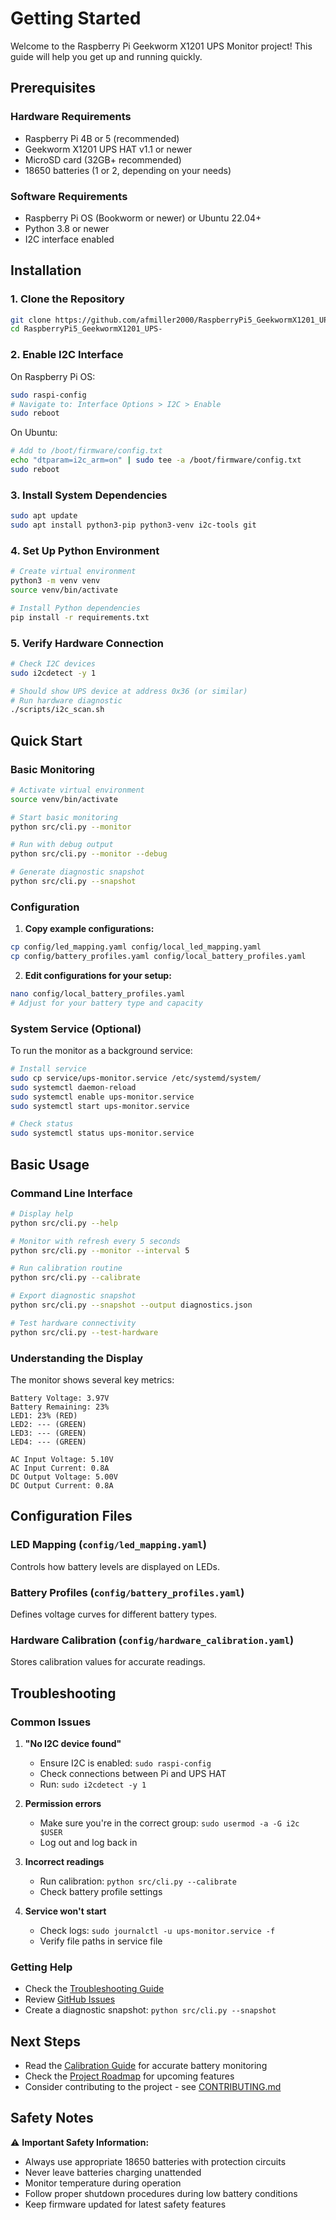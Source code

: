 # Getting Started

Welcome to the Raspberry Pi Geekworm X1201 UPS Monitor project! This guide will help you get up and running quickly.

## Prerequisites

### Hardware Requirements
- Raspberry Pi 4B or 5 (recommended)
- Geekworm X1201 UPS HAT v1.1 or newer
- MicroSD card (32GB+ recommended)
- 18650 batteries (1 or 2, depending on your needs)

### Software Requirements
- Raspberry Pi OS (Bookworm or newer) or Ubuntu 22.04+
- Python 3.8 or newer
- I2C interface enabled

## Installation

### 1. Clone the Repository

```bash
git clone https://github.com/afmiller2000/RaspberryPi5_GeekwormX1201_UPS-.git
cd RaspberryPi5_GeekwormX1201_UPS-
```

### 2. Enable I2C Interface

On Raspberry Pi OS:
```bash
sudo raspi-config
# Navigate to: Interface Options > I2C > Enable
sudo reboot
```

On Ubuntu:
```bash
# Add to /boot/firmware/config.txt
echo "dtparam=i2c_arm=on" | sudo tee -a /boot/firmware/config.txt
sudo reboot
```

### 3. Install System Dependencies

```bash
sudo apt update
sudo apt install python3-pip python3-venv i2c-tools git
```

### 4. Set Up Python Environment

```bash
# Create virtual environment
python3 -m venv venv
source venv/bin/activate

# Install Python dependencies
pip install -r requirements.txt
```

### 5. Verify Hardware Connection

```bash
# Check I2C devices
sudo i2cdetect -y 1

# Should show UPS device at address 0x36 (or similar)
# Run hardware diagnostic
./scripts/i2c_scan.sh
```

## Quick Start

### Basic Monitoring

```bash
# Activate virtual environment
source venv/bin/activate

# Start basic monitoring
python src/cli.py --monitor

# Run with debug output
python src/cli.py --monitor --debug

# Generate diagnostic snapshot
python src/cli.py --snapshot
```

### Configuration

1. **Copy example configurations:**
```bash
cp config/led_mapping.yaml config/local_led_mapping.yaml
cp config/battery_profiles.yaml config/local_battery_profiles.yaml
```

2. **Edit configurations for your setup:**
```bash
nano config/local_battery_profiles.yaml
# Adjust for your battery type and capacity
```

### System Service (Optional)

To run the monitor as a background service:

```bash
# Install service
sudo cp service/ups-monitor.service /etc/systemd/system/
sudo systemctl daemon-reload
sudo systemctl enable ups-monitor.service
sudo systemctl start ups-monitor.service

# Check status
sudo systemctl status ups-monitor.service
```

## Basic Usage

### Command Line Interface

```bash
# Display help
python src/cli.py --help

# Monitor with refresh every 5 seconds
python src/cli.py --monitor --interval 5

# Run calibration routine
python src/cli.py --calibrate

# Export diagnostic snapshot
python src/cli.py --snapshot --output diagnostics.json

# Test hardware connectivity
python src/cli.py --test-hardware
```

### Understanding the Display

The monitor shows several key metrics:

```
Battery Voltage: 3.97V
Battery Remaining: 23%
LED1: 23% (RED)
LED2: --- (GREEN)
LED3: --- (GREEN)  
LED4: --- (GREEN)

AC Input Voltage: 5.10V
AC Input Current: 0.8A
DC Output Voltage: 5.00V
DC Output Current: 0.8A
```

## Configuration Files

### LED Mapping (`config/led_mapping.yaml`)
Controls how battery levels are displayed on LEDs.

### Battery Profiles (`config/battery_profiles.yaml`)
Defines voltage curves for different battery types.

### Hardware Calibration (`config/hardware_calibration.yaml`)
Stores calibration values for accurate readings.

## Troubleshooting

### Common Issues

1. **"No I2C device found"**
   - Ensure I2C is enabled: `sudo raspi-config`
   - Check connections between Pi and UPS HAT
   - Run: `sudo i2cdetect -y 1`

2. **Permission errors**
   - Make sure you're in the correct group: `sudo usermod -a -G i2c $USER`
   - Log out and log back in

3. **Incorrect readings**
   - Run calibration: `python src/cli.py --calibrate`
   - Check battery profile settings

4. **Service won't start**
   - Check logs: `sudo journalctl -u ups-monitor.service -f`
   - Verify file paths in service file

### Getting Help

- Check the [Troubleshooting Guide](troubleshooting.md)
- Review [GitHub Issues](https://github.com/afmiller2000/RaspberryPi5_GeekwormX1201_UPS-/issues)
- Create a diagnostic snapshot: `python src/cli.py --snapshot`

## Next Steps

- Read the [Calibration Guide](calibration_guide.md) for accurate battery monitoring
- Check the [Project Roadmap](roadmap.md) for upcoming features
- Consider contributing to the project - see [CONTRIBUTING.md](../CONTRIBUTING.md)

## Safety Notes

⚠️ **Important Safety Information:**

- Always use appropriate 18650 batteries with protection circuits
- Never leave batteries charging unattended
- Monitor temperature during operation
- Follow proper shutdown procedures during low battery conditions
- Keep firmware updated for latest safety features